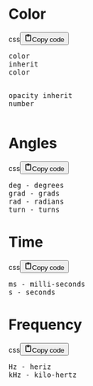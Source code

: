 <h1>Color</h1>
<div class="code_element"><div class="lang_line"><text>css</text><button class="copy_code_button" onclick="CopyCode(this)"><svg style="width: 1.2em;height: 1.2em;" aria-hidden="true" xmlns="http://www.w3.org/2000/svg" fill="none" viewBox="0 0 24 24"><path stroke="currentColor" stroke-linecap="round" stroke-linejoin="round" stroke-width="2" d="M15 4h3a1 1 0 0 1 1 1v15a1 1 0 0 1-1 1H6a1 1 0 0 1-1-1V5a1 1 0 0 1 1-1h3m0 3h6m-5-4v4h4V3h-4Z"/></svg><text>Copy code</text></button></div><div class="code language-css"><div class="highlight"><pre><span></span><span class="nt">color</span>
<span class="nt">inherit</span>
<span class="nt">color</span>

<span class="nt">opacity</span>
<span class="nt">inherit</span>
<span class="nt">number</span>
</pre></div></div></div>

<h1>Angles</h1>
<div class="code_element"><div class="lang_line"><text>css</text><button class="copy_code_button" onclick="CopyCode(this)"><svg style="width: 1.2em;height: 1.2em;" aria-hidden="true" xmlns="http://www.w3.org/2000/svg" fill="none" viewBox="0 0 24 24"><path stroke="currentColor" stroke-linecap="round" stroke-linejoin="round" stroke-width="2" d="M15 4h3a1 1 0 0 1 1 1v15a1 1 0 0 1-1 1H6a1 1 0 0 1-1-1V5a1 1 0 0 1 1-1h3m0 3h6m-5-4v4h4V3h-4Z"/></svg><text>Copy code</text></button></div><div class="code language-css"><div class="highlight"><pre><span></span><span class="nt">deg</span><span class="w"> </span><span class="nt">-</span><span class="w"> </span><span class="nt">degrees</span>
<span class="nt">grad</span><span class="w"> </span><span class="nt">-</span><span class="w"> </span><span class="nt">grads</span>
<span class="nt">rad</span><span class="w"> </span><span class="nt">-</span><span class="w"> </span><span class="nt">radians</span>
<span class="nt">turn</span><span class="w"> </span><span class="nt">-</span><span class="w"> </span><span class="nt">turns</span>
</pre></div></div></div>

<h1>Time</h1>
<div class="code_element"><div class="lang_line"><text>css</text><button class="copy_code_button" onclick="CopyCode(this)"><svg style="width: 1.2em;height: 1.2em;" aria-hidden="true" xmlns="http://www.w3.org/2000/svg" fill="none" viewBox="0 0 24 24"><path stroke="currentColor" stroke-linecap="round" stroke-linejoin="round" stroke-width="2" d="M15 4h3a1 1 0 0 1 1 1v15a1 1 0 0 1-1 1H6a1 1 0 0 1-1-1V5a1 1 0 0 1 1-1h3m0 3h6m-5-4v4h4V3h-4Z"/></svg><text>Copy code</text></button></div><div class="code language-css"><div class="highlight"><pre><span></span><span class="nt">ms</span><span class="w"> </span><span class="nt">-</span><span class="w"> </span><span class="nt">milli-seconds</span>
<span class="nt">s</span><span class="w"> </span><span class="nt">-</span><span class="w"> </span><span class="nt">seconds</span>
</pre></div></div></div>

<h1>Frequency</h1>
<div class="code_element"><div class="lang_line"><text>css</text><button class="copy_code_button" onclick="CopyCode(this)"><svg style="width: 1.2em;height: 1.2em;" aria-hidden="true" xmlns="http://www.w3.org/2000/svg" fill="none" viewBox="0 0 24 24"><path stroke="currentColor" stroke-linecap="round" stroke-linejoin="round" stroke-width="2" d="M15 4h3a1 1 0 0 1 1 1v15a1 1 0 0 1-1 1H6a1 1 0 0 1-1-1V5a1 1 0 0 1 1-1h3m0 3h6m-5-4v4h4V3h-4Z"/></svg><text>Copy code</text></button></div><div class="code language-css"><div class="highlight"><pre><span></span><span class="nt">Hz</span><span class="w"> </span><span class="nt">-</span><span class="w"> </span><span class="nt">heriz</span>
<span class="nt">kHz</span><span class="w"> </span><span class="nt">-</span><span class="w"> </span><span class="nt">kilo-hertz</span>
</pre></div></div></div>